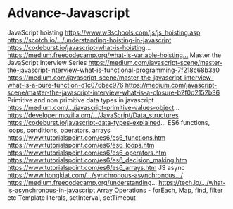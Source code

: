 # Advance-Javascript
JavaScript hoisting
https://www.w3schools.com/js/js_hoisting.asp
https://scotch.io/.../understanding-hoisting-in-javascript
https://codeburst.io/javascript-what-is-hoisting...
https://medium.freecodecamp.org/what-is-variable-hoisting…
Master the JavaScript Interview Series
https://medium.com/javascript-scene/master-the-javascript-interview-what-is-functional-programming-7f218c68b3a0
https://medium.com/javascript-scene/master-the-javascript-interview-what-is-a-pure-function-d1c076bec976
https://medium.com/javascript-scene/master-the-javascript-interview-what-is-a-closure-b2f0d2152b36 
Primitive and non primitive data types in javascript
https://medium.com/.../javascript-primitive-values-object...
https://developer.mozilla.org/.../JavaScript/Data_structures
https://codeburst.io/javascript-data-types-explained...
ES6 functions, loops, conditions, operators, arrays
https://www.tutorialspoint.com/es6/es6_functions.htm
https://www.tutorialspoint.com/es6/es6_loops.htm
https://www.tutorialspoint.com/es6/es6_operators.htm
https://www.tutorialspoint.com/es6/es6_decision_making.htm
https://www.tutorialspoint.com/es6/es6_arrays.htm
JS async
https://www.hongkiat.com/.../synchronous-asynchronous.../
https://medium.freecodecamp.org/understanding...
https://tech.io/.../what-is-asynchronous-in-javascript
Array Operations - forEach, Map, find, filter etc
Template literals, setInterval, setTimeout


